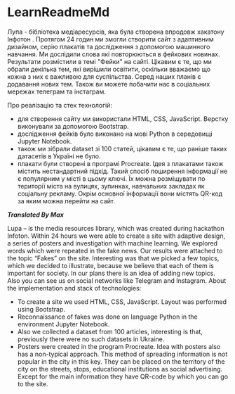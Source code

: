 # LearnReadmeMd


Лупа - бібліотека медіаресурсів, яка була створена впродовж хакатону Інфотон .
Протягом 24 годин ми змогли створити сайт з адаптивним дизайном, серію плакатів та дослідження з допомогою машинного навчання. Ми дослідили слова які повторюються в фейкових новинах. Результати розмістили в темі "Фейки" на сайті. Цікавим є те, що ми обрали декілька тем, які вирішили освітити, оскільки вважаємо що кожна з них є важливою для суспільства. Серед наших планів є додавання нових тем.
Також ви можете побачити нас в соціальних мережах телеграм та інстаграм.

Про реалізацію та стек технологій:
- для створення сайту ми використали HTML, CSS, JavaScript. Верстку виконували за допомогою Bootstrap.
- дослідження фейків було виконано на мові Python в середовищі Jupyter Notebook.
- також ми зібрали dataset зі 100 статей, цікавим є те, що раніше таких датасетів в Україні не було.
- плакати були створені в програмі Procreate. Ідея з плакатами також містить нестандартний підхід. Такий спосіб поширення інформації не є популярним у місті в цьому ключі. Їх можна розміщувати по території міста на вулицях, зупинках, навчальних закладах як соціальну рекламу. Окрім основної інформації вони містять QR-код за яким можна перейти на сайт.

_**Translated By Max**_

Lupa – is the media resources library, which was created during hackathon Infoton. Within 24 hours we were able to create a site with adaptive design, a series of posters and investigation with machine learning. We explored words which were repeated in the fake news. Our results were attached to the topic “Fakes” on the site. Interesting was that we picked a few topics, which we decided to illustrate, because we believe that each of them is important for society. In our plans there is an idea of adding new topics. Also you can see us on social networks like Telegram and Instagram.
About the implementation and stack of technologies:
* To create a site we used HTML, CSS, JavaScript. Layout was performed using Bootstrap.
* Reconnaissance of fakes was done on language Python in the environment Jupyter Notebook.
* Also we collected a dataset from 100 articles, interesting is that, previously there were no such datasets in Ukraine.
* Posters were created in the program Procreate. Idea with posters also has a non-typical approach. This method of spreading information is not popular in the city in this key. They can be placed on the territory of the city on the streets, stops, educational institutions as social advertising. Except for the main information they have QR-code by which you can go to the site. 
